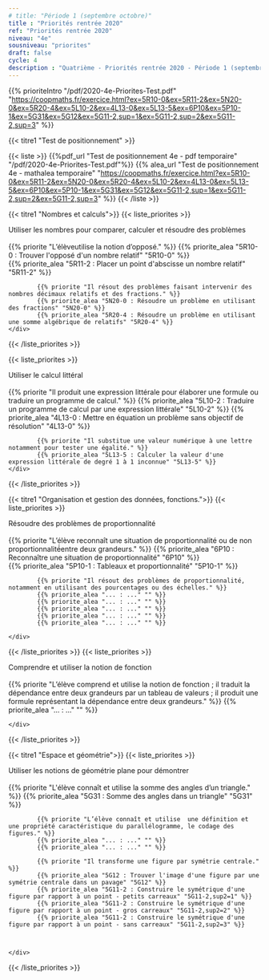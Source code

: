 ```yaml
---
# title: "Période 1 (septembre octobre)"
title : "Priorités rentrée 2020"
ref: "Priorités rentrée 2020"
niveau: "4e"
sousniveau: "priorites"
draft: false
cycle: 4
description : "Quatrième - Priorités rentrée 2020 - Période 1 (septembre octobre)"
---
```

<!-- 
Début de l'url commune 
https://coopmaths.fr/exercice.html?

Tous les exos actuellement dispos
ex=5R10-0&ex=5R11-2&ex=5N20-0&ex=5R20-4&ex=5L10-2&ex=4L13-0&ex=5L13-5&ex=6P10&ex=5P10-1&ex=5G31&ex=5G12&ex=5G11-2,sup=1&ex=5G11-2,sup=2&ex=5G11-2,sup=3

Nombres et calculs
ex=5R10-0&ex=5R11-2&ex=5N20-0&ex=5R20-4&ex=5L10-2&ex=4L13-0&ex=5L13-5

Organisation et gestion de données
ex=6P10&ex=5P10-1

Espace et géométrie
ex=5G31&ex=5G12&ex=5G11-2,sup=1&ex=5G11-2,sup=2&ex=5G11-2,sup=3
 -->

<!-- <h2 class="ui horizontal divider header">Priorités</h2>
<h3 class="ui horizontal divider header">Test de positionnement</h3> -->
{{% prioriteIntro "/pdf/2020-4e-Priorites-Test.pdf" "https://coopmaths.fr/exercice.html?ex=5R10-0&ex=5R11-2&ex=5N20-0&ex=5R20-4&ex=5L10-2&ex=4L13-0&ex=5L13-5&ex=6P10&ex=5P10-1&ex=5G31&ex=5G12&ex=5G11-2,sup=1&ex=5G11-2,sup=2&ex=5G11-2,sup=3"  %}}


{{< titre1 "Test de positionnement" >}}

{{< liste >}}
	{{%pdf_url "Test de positionnement 4e - pdf temporaire" "/pdf/2020-4e-Priorites-Test.pdf"%}}
	{{% alea_url "Test de positionnement 4e - mathalea temporaire" "https://coopmaths.fr/exercice.html?ex=5R10-0&ex=5R11-2&ex=5N20-0&ex=5R20-4&ex=5L10-2&ex=4L13-0&ex=5L13-5&ex=6P10&ex=5P10-1&ex=5G31&ex=5G12&ex=5G11-2,sup=1&ex=5G11-2,sup=2&ex=5G11-2,sup=3" %}}
{{< /liste >}}


<!-- <h3 class="ui horizontal divider header">Nombres et calculs</h3> -->
{{< titre1 "Nombres et calculs">}}
{{< liste_priorites >}}
	<div class="item">
		<i class="large black chevron circle right icon"></i>
		<div class="header content">Utiliser les nombres pour comparer, calculer et résoudre des problèmes</div>	
			{{% priorite "L’élèveutilise la notion d’opposé." %}}
			{{% priorite_alea "5R10-0 : Trouver l'opposé d'un nombre relatif" "5R10-0" %}}	
			{{% priorite_alea "5R11-2 : Placer un point d'abscisse un nombre relatif" "5R11-2" %}}	

			{{% priorite "Il résout des problèmes faisant intervenir des nombres décimaux relatifs et des fractions." %}}
			{{% priorite_alea "5N20-0 : Résoudre un problème en utilisant des fractions" "5N20-0" %}}			
			{{% priorite_alea "5R20-4 : Résoudre un problème en utilisant une somme algébrique de relatifs" "5R20-4" %}}
	</div>	
{{< /liste_priorites >}}

{{< liste_priorites >}}
	<div class="item">
		<i class="large black chevron circle right icon"></i>
		<div class="header content">Utiliser le calcul littéral</div>	
			{{% priorite "Il produit une expression littérale pour élaborer une formule ou traduire un programme de calcul." %}}
			{{% priorite_alea "5L10-2 : Traduire un programme de calcul par une expression littérale" "5L10-2" %}}
			{{% priorite_alea "4L13-0 : Mettre en équation un problème sans objectif de résolution" "4L13-0" %}}


			{{% priorite "Il substitue une valeur numérique à une lettre notamment pour tester une égalité." %}}
			{{% priorite_alea "5L13-5 : Calculer la valeur d'une expression littérale de degré 1 à 1 inconnue" "5L13-5" %}}			
	</div>	
{{< /liste_priorites >}}


<!-- <h3 class="ui horizontal divider header">Organisation et gestion des données, fonctions.</h3> -->
{{< titre1 "Organisation et gestion des données, fonctions.">}}
{{< liste_priorites >}}
	<div class="item">
		<i class="large black chevron circle right icon"></i>
		<div class="header content">Résoudre des problèmes de proportionnalité</div>	
			{{% priorite "L’élève reconnaît une situation de proportionnalité ou de non proportionnalité́entre deux grandeurs." %}}
			{{% priorite_alea "6P10 : Reconnaître une situation de proportionnalité" "6P10" %}}			
			{{% priorite_alea "5P10-1 : Tableaux et proportionnalité" "5P10-1" %}}

			{{% priorite "Il résout des problèmes de proportionnalité, notamment en utilisant des pourcentages ou des échelles." %}}
			{{% priorite_alea "... : ..." "" %}}
			{{% priorite_alea "... : ..." "" %}}			
			{{% priorite_alea "... : ..." "" %}}			
			{{% priorite_alea "... : ..." "" %}}						
			{{% priorite_alea "... : ..." "" %}}			

	</div>	
{{< /liste_priorites >}}
{{< liste_priorites >}}
	<div class="item">
		<i class="large black chevron circle right icon"></i>
		<div class="header content">Comprendre et utiliser la notion de fonction</div>	
			{{% priorite "L’élève comprend et utilise la notion de fonction ; il traduit la dépendance entre deux grandeurs par un tableau de valeurs ; il produit une formule représentant la dépendance entre deux grandeurs." %}}
			{{% priorite_alea "... : ..." "" %}}			

	</div>	
{{< /liste_priorites >}}

<!-- <h3 class="ui horizontal divider header">Espace et géométrie</h3> -->
{{< titre1 "Espace et géométrie">}}
{{< liste_priorites >}}
	<div class="item">
		<i class="large black chevron circle right icon"></i>
		<div class="header content">Utiliser les notions de géométrie plane pour démontrer</div>	
			{{% priorite "L'élève connaît et utilise la somme des angles d’un triangle." %}}
			{{% priorite_alea "5G31 : Somme des angles dans un triangle" "5G31" %}}						

			{{% priorite "L’élève connaît et utilise  une définition et une propriété caractéristique du parallélogramme, le codage des figures." %}}
			{{% priorite_alea "... : ..." "" %}}	
			{{% priorite_alea "... : ..." "" %}}			

			{{% priorite "Il transforme une figure par symétrie centrale." %}}
			{{% priorite_alea "5G12 : Trouver l'image d'une figure par une symétrie centrale dans un pavage" "5G12" %}}
			{{% priorite_alea "5G11-2 : Construire le symétrique d'une figure par rapport à un point - petits carreaux" "5G11-2,sup2=1" %}}						
			{{% priorite_alea "5G11-2 : Construire le symétrique d'une figure par rapport à un point - gros carreaux" "5G11-2,sup2=2" %}}
			{{% priorite_alea "5G11-2 : Construire le symétrique d'une figure par rapport à un point - sans carreaux" "5G11-2,sup2=3" %}}						
						


	</div>	
{{< /liste_priorites >}}

<!-- {{< liste_exercices >}}
	{{% alea_url "..." "" %}}
	{{% alea "..." "" %}}
{{< /liste_exercices >}}



{{< titre "Compléments numériques" >}}

{{< liste >}}
{{< /liste >}} -->